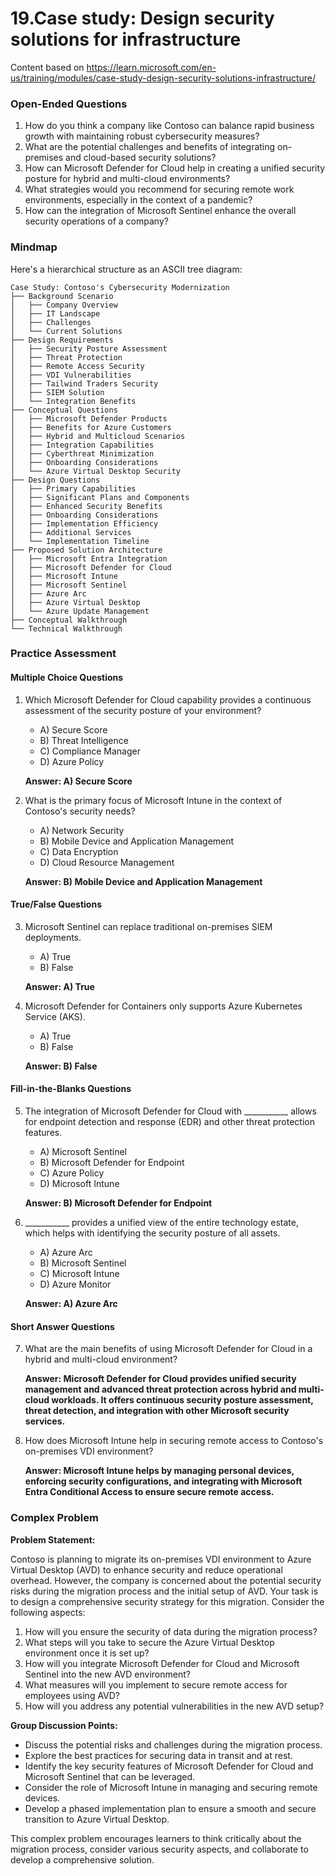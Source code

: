 # 19.Case study: Design security solutions for infrastructure

Content based on https://learn.microsoft.com/en-us/training/modules/case-study-design-security-solutions-infrastructure/

### Open-Ended Questions

1. How do you think a company like Contoso can balance rapid business growth with maintaining robust cybersecurity measures?
2. What are the potential challenges and benefits of integrating on-premises and cloud-based security solutions?
3. How can Microsoft Defender for Cloud help in creating a unified security posture for hybrid and multi-cloud environments?
4. What strategies would you recommend for securing remote work environments, especially in the context of a pandemic?
5. How can the integration of Microsoft Sentinel enhance the overall security operations of a company?

### Mindmap

Here's a hierarchical structure as an ASCII tree diagram:

```
Case Study: Contoso's Cybersecurity Modernization
├── Background Scenario
│   ├── Company Overview
│   ├── IT Landscape
│   ├── Challenges
│   └── Current Solutions
├── Design Requirements
│   ├── Security Posture Assessment
│   ├── Threat Protection
│   ├── Remote Access Security
│   ├── VDI Vulnerabilities
│   ├── Tailwind Traders Security
│   ├── SIEM Solution
│   └── Integration Benefits
├── Conceptual Questions
│   ├── Microsoft Defender Products
│   ├── Benefits for Azure Customers
│   ├── Hybrid and Multicloud Scenarios
│   ├── Integration Capabilities
│   ├── Cyberthreat Minimization
│   ├── Onboarding Considerations
│   └── Azure Virtual Desktop Security
├── Design Questions
│   ├── Primary Capabilities
│   ├── Significant Plans and Components
│   ├── Enhanced Security Benefits
│   ├── Onboarding Considerations
│   ├── Implementation Efficiency
│   ├── Additional Services
│   └── Implementation Timeline
├── Proposed Solution Architecture
│   ├── Microsoft Entra Integration
│   ├── Microsoft Defender for Cloud
│   ├── Microsoft Intune
│   ├── Microsoft Sentinel
│   ├── Azure Arc
│   ├── Azure Virtual Desktop
│   └── Azure Update Management
├── Conceptual Walkthrough
└── Technical Walkthrough
```

### Practice Assessment

#### Multiple Choice Questions

1. Which Microsoft Defender for Cloud capability provides a continuous assessment of the security posture of your environment?
   - A) Secure Score
   - B) Threat Intelligence
   - C) Compliance Manager
   - D) Azure Policy

   **Answer: A) Secure Score**

2. What is the primary focus of Microsoft Intune in the context of Contoso's security needs?
   - A) Network Security
   - B) Mobile Device and Application Management
   - C) Data Encryption
   - D) Cloud Resource Management

   **Answer: B) Mobile Device and Application Management**

#### True/False Questions

3. Microsoft Sentinel can replace traditional on-premises SIEM deployments.
   - A) True
   - B) False

   **Answer: A) True**

4. Microsoft Defender for Containers only supports Azure Kubernetes Service (AKS).
   - A) True
   - B) False

   **Answer: B) False**

#### Fill-in-the-Blanks Questions

5. The integration of Microsoft Defender for Cloud with ___________ allows for endpoint detection and response (EDR) and other threat protection features.
   - A) Microsoft Sentinel
   - B) Microsoft Defender for Endpoint
   - C) Azure Policy
   - D) Microsoft Intune

   **Answer: B) Microsoft Defender for Endpoint**

6. ___________ provides a unified view of the entire technology estate, which helps with identifying the security posture of all assets.
   - A) Azure Arc
   - B) Microsoft Sentinel
   - C) Microsoft Intune
   - D) Azure Monitor

   **Answer: A) Azure Arc**

#### Short Answer Questions

7. What are the main benefits of using Microsoft Defender for Cloud in a hybrid and multi-cloud environment?

   **Answer: Microsoft Defender for Cloud provides unified security management and advanced threat protection across hybrid and multi-cloud workloads. It offers continuous security posture assessment, threat detection, and integration with other Microsoft security services.**

8. How does Microsoft Intune help in securing remote access to Contoso's on-premises VDI environment?

   **Answer: Microsoft Intune helps by managing personal devices, enforcing security configurations, and integrating with Microsoft Entra Conditional Access to ensure secure remote access.**

### Complex Problem

**Problem Statement:**

Contoso is planning to migrate its on-premises VDI environment to Azure Virtual Desktop (AVD) to enhance security and reduce operational overhead. However, the company is concerned about the potential security risks during the migration process and the initial setup of AVD. Your task is to design a comprehensive security strategy for this migration. Consider the following aspects:

1. How will you ensure the security of data during the migration process?
2. What steps will you take to secure the Azure Virtual Desktop environment once it is set up?
3. How will you integrate Microsoft Defender for Cloud and Microsoft Sentinel into the new AVD environment?
4. What measures will you implement to secure remote access for employees using AVD?
5. How will you address any potential vulnerabilities in the new AVD setup?

**Group Discussion Points:**

- Discuss the potential risks and challenges during the migration process.
- Explore the best practices for securing data in transit and at rest.
- Identify the key security features of Microsoft Defender for Cloud and Microsoft Sentinel that can be leveraged.
- Consider the role of Microsoft Intune in managing and securing remote devices.
- Develop a phased implementation plan to ensure a smooth and secure transition to Azure Virtual Desktop.

This complex problem encourages learners to think critically about the migration process, consider various security aspects, and collaborate to develop a comprehensive solution.